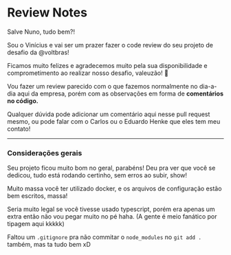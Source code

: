 # Review Notes

Salve Nuno, tudo bem?!

Sou o Vinícius e vai ser um prazer fazer o code review do seu projeto de desafio da @voltbras!

Ficamos muito felizes e agradecemos muito pela sua disponibilidade e comprometimento ao realizar nosso desafio, valeuzão! :hugs:

Vou fazer um review parecido com o que fazemos normalmente no dia-a-dia aqui da empresa, porém com as observações em forma de **comentários no código.**

Qualquer dúvida pode adicionar um comentário aqui nesse pull request mesmo, ou pode falar com o Carlos ou o Eduardo Henke que eles tem meu contato!

---

### Considerações gerais

Seu projeto ficou muito bom no geral, parabéns! Deu pra ver que você se dedicou, tudo está rodando certinho, sem erros ao subir, show!

Muito massa você ter utilizado docker, e os arquivos de configuração estão bem escritos, massa!

Seria muito legal se você tivesse usado typescript, porém era apenas um extra então não vou pegar muito no pé haha. (A gente é meio fanático por tipagem aqui kkkkk)

Faltou um `.gitignore` pra não commitar o `node_modules` no `git add .` também, mas ta tudo bem xD